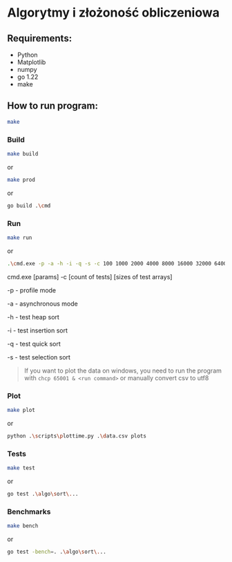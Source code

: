 # Algorytmy i złożoność obliczeniowa

## Requirements:
- Python
- Matplotlib
- numpy
- go 1.22
- make

## How to run program:
```bash
make
```

### Build
```bash
make build
```

or

```bash
make prod
```

or

```bash
go build .\cmd
```
### Run
```bash
make run
```

or

```bash
.\cmd.exe -p -a -h -i -q -s -c 100 1000 2000 4000 8000 16000 32000 64000
```
cmd.exe [params] -c [count of tests] [sizes of test arrays]

-p - profile mode

-a - asynchronous mode

-h - test heap sort

-i - test insertion sort

-q - test quick sort

-s - test selection sort

> If you want to plot the data on windows, 
> you need to run the program with `chcp 65001 & <run command>`
> or manually convert csv to utf8

### Plot
```bash
make plot
```

or

```bash
python .\scripts\plottime.py .\data.csv plots
```

### Tests
```bash
make test
```

or

```bash
go test .\algo\sort\...
```

### Benchmarks
```bash
make bench
```

or

```bash
go test -bench=. .\algo\sort\...
```